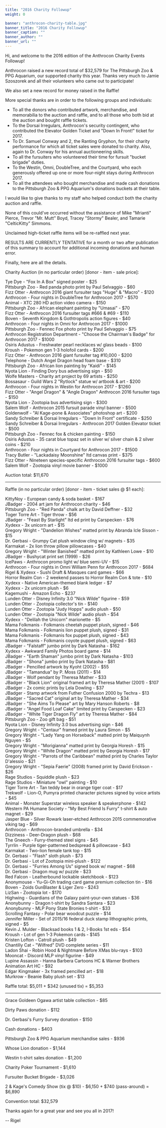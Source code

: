 ```yaml
---
title: "2016 Charity Followup"
weight: 0

banner: "anthrocon-charity-table.jpg"
banner_title: "2016 Charity Followup"
banner_caption: ""
banner_author: ""
banner_url: ""
---
```


Hi, and welcome to the 2016 edition of the Anthrocon Charity Events Followup!

Anthrocon raised a new record total of $32,579 for The Pittsburgh Zoo &amp; PPG Aquarium, our supported charity this year. Thanks very much to Jamie Szoszorek and all their volunteers who came out to participate!

We also set a new record for money raised in the Raffle!

More special thanks are in order to the following groups and individuals:

- To all the donors who contributed artwork, merchandise, and memorabilia to the auction and raffle, and to all those who both bid at the auction and bought raffle tickets.
- To the Dorsai Irregulars, Anthrocon's security contingent, who contributed the Elevator Golden Ticket and "Down In Front!" ticket for 2017.
- To Dr. Samuel Conway and 2, the Ranting Gryphon, for their charity performance for which all ticket sales were donated to charity. Also, again to Dr. Conway for his annual auctioneering skills.
- To all the fursuiters who volunteered their time for fursuit "bucket brigade" duties.
- To the Westin, Omni, DoubleTree, and the Courtyard, who each generously offered up one or more four-night stays during Anthrocon 2017.
- To all the attendees who bought merchandise and made cash donations to the Pittsburgh Zoo &amp; PPG Aquarium's donations buckets at their table.

I would like to give thanks to my staff who helped conduct both the charity auction and raffle.

None of this could've occurred without the assistance of Mike "Mrianti" Pierce, Trevor "Mr. Mutt" Boyd, Tracey "Stormy" Bealer, and Tamarie "CelticKitty" Simmons.

Unclaimed high-ticket raffle items will be re-raffled next year.

RESULTS ARE CURRENTLY TENTATIVE for a month or two after publication of this summary to account for additional incoming donations and human error.

Finally, here are all the details.

Charity Auction (in no particular order) [donor - item - sale price]:

Tye Dye - "Fox In A Box" signed poster - $25<br>
Pittsburgh Zoo - Red panda photo print by Paul Selvaggio - $60<br>
Fizz Otter - Anthrocon 2016 giant fursuiter tags "Huge" &amp; "Macro" - $120<br>
Anthrocon - Four nights in DoubleTree for Anthrocon 2017 - $570<br>
Animal - XTC 280 HD action video camera - $150<br>
Pittsburgh Zoo - African elephant painting by "Umasai" - $70<br>
Fizz Otter - Anthrocon 2016 fursuiter tags #666 &amp; #69 - $110<br>
Boven - Seventh Kingdom &amp; Gothtropolis action figures - $40<br>
Anthrocon - Four nights in Omni for Anthrocon 2017 - $1000<br>
Pittsburgh Zoo - Fennec Fox photo print by Paul Selvaggio - $75<br>
Anthrocon Registration Department - "Choose the Chairman's Badge" for Anthrocon 2017 - $1000<br>
Osiris Adustus - Freshwater pearl necklaces w/ glass beads - $100<br>
Kroush - Pokemon gen 1-3 holofoil cards - $200<br>
Fizz Otter - Anthrocon 2016 giant fursuiter tag #10,000 - $200<br>
Telephone - Dutch Angel Dragon head foam base - $310<br>
Pittsburgh Zoo - African lion painting by "Kaidi" - $145<br>
Nyota Lion - Finding Dory bus advertising sign - $50<br>
Wolfe Masters - Charity art project by 69 artists - $250<br>
Bossasaur - Guild Wars 2 "Rytlock" statue w/ artbook &amp; art - $200<br>
Anthrocon - Four nights in Westin for Anthrocon 2017 - $1260<br>
Fizz Otter - "Angel Dragon" &amp; "Angle Dragon" Anthrocon 2016 fursuiter tags - $150<br>
Nyota Lion - Zootopia bus advertising sign - $300<br>
Salem Wolf - Anthrocon 2015 fursuit parade vinyl banner - $500<br>
Goldenwolf - "Al Kage-pone &amp; Associates" photoshop art - $200<br>
Sandy Schreiber &amp; Dorsai Irregulars - "Down In Front" certificate - $250<br>
Sandy Schreiber &amp; Dorsai Irregulars - Anthrocon 2017 Golden Elevator ticket - $500<br>
Pittsburgh Zoo - Fennec fox &amp; chicken painting - $150<br>
Osiris Adustus - 35 carat blue topaz set in silver w/ silver chain &amp; 2 silver coins - $210<br>
Anthrocon - Four nights in Courtyard for Anthrocon 2017 - $1500<br>
Tracy Butler - "Lackadaisy Moonshine" ltd canvas print - $375<br>
Fizz Otter - Nineteen species-specific Anthrocon 2016 fursuiter tags - $600<br>
Salem Wolf - Zootopia vinyl movie banner - $1000

Auction total: $11,670

***

Raffle (in no particular order) [donor - item - ticket sales @ $1 each]:

KittyNoy - European candy &amp; soda basket - $167<br>
JBadger - 2004 art jam for Anthrocon charity - $46<br>
Pittsburgh Zoo - "Red Panda" chalk art by David Deffner - $32<br>
Toger Torre Art - Tiger throw - $56<br>
JBadger - "Feast By Starlight" ltd ed print by Carspecken - $76<br>
Xydexx - 3x unicorn art - $15<br>
Gregory Wright - "Dandelion Wishes" matted print by Abranda Icle Sisson - $15<br>
Dr. Gerbasi - Grumpy Cat plush window cling w/ magnets - $35<br>
Karmakat - 2x lion throw pillow pillowcases - $40<br>
Gregory Wright - "Winter Banished" matted print by Kathleen Lowe - $10<br>
JBadger - Bushycat print set (1999) - $26<br>
IcePaws - Anthrocon promo light w/ blue semi-UV - $15<br>
Anthrocon - Four nights in Omni William Penn for Anthrocon 2017 - $684<br>
Rigel &amp; Xydexx - Sushi Draft &amp; Masques card games - $66<br>
Horror Realm Con - 2 weekend passes to Horror Realm Con &amp; tote - $10<br>
Xydexx - Native American-themed blank ledger - $7<br>
Xydexx - 2x unicorn plush - $6<br>
Kagemushi - Amazon Echo - $237<br>
Lunden Otter - Disney Infinity 3.0 "Nick Wilde" figurine - $59<br>
Lunden Otter - Zootopia collector's tin - $140<br>
Lunden Otter - Zootopia "Judy Hopps" audio plush - $50<br>
Lunden Otter - Zootopia "Nick Wilde" audio plush - $54<br>
Xydexx - "Delilah the Unicorn" marionette - $5<br>
Mama Folkmanis - Folkmanis cheetah puppet plush, signed - $46<br>
Mama Folkmanis - Folkmanis lion puppet plush, signed - $31<br>
Mama Folkmanis - Folkmanis fox puppet plush, signed - $43<br>
Mama Folkmanis - Folkmanis coyote puppet plush, signed - $63<br>
JBadger - "Falstaff" jumbo print by Dark Natasha - $162<br>
Xydexx - Awkward Family Photos board game - $14<br>
JBadger - "Earth Shaman" jumbo print by Dark Natasha - $103<br>
JBadger - "Shona" jumbo print by Dark Natasha - $81<br>
JBadger - Pencilled artwork by Kyoht (2002) - $55<br>
JBadger - "Tamandua" by P. Moss (2011) - $14<br>
JBadger - Wolf pendant by Theresa Mather - $33<br>
JBadger - "Black Lion" original framed art by Theresa Mather (2001) - $107<br>
JBadger - 2x comic prints by Lela Dowling - $37<br>
JBadger - Stamp artwork from Futher Confusion 2000 by Techra - $13<br>
JBadger - "Sacred Cat" original art by Theresa Mather - $34<br>
JBadger - "She Aims To Please" art by Mary Hanson Roberts - $8<br>
JBadger - "Angel Food Loaf Cake" limited print by Carspecken - $23<br>
JBadger - "White Tiger Dragon Fly" art by Theresa Mather - $84<br>
Pittsburgh Zoo - Zoo gift bag - $51<br>
Nyota Lion - Disney Infinity 3.0 bus advertising sign - $46<br>
Gregory Wright - "Centaur" framed print by Laura Simon - $5<br>
Gregory Wright - "Lady Yang on Horseback" matted print by Maiquynh Nguyen - $5<br>
Gregory Wright - "Morigianna" matted print by Georgia Horesh - $15<br>
Gregory Wright - "White Dragon" matted print by Georgia Horesh - $17<br>
Gregory Wright - "Parrots of the Caribbean" matted print by Charles Taylor D'alessio - $21<br>
Gregory Wright - "Sepia Faerie" (2008) framed print by David Erickson - $26<br>
Rage Studios - Squiddle plush - $23<br>
Rage Studios - Miniature "owl" painting - $10<br>
Tiger Torre Art - Tan teddy bear in orange tiger coat - $17<br>
Trekwolf - Lion-O, Pumyra printed character pictures signed by voice artists - $45<br>
Animal - Monster Superstar wireless speaker &amp; speakerphone - $142<br>
Western PA Humane Society - "My Best Friend Is Furry" t-shirt &amp; auto magnet - $29<br>
Jasper Blue - Silver Rowark laser-etched Anthrocon 2015 commemorative viking tag - $69<br>
Anthrocon - Anthrocon-branded umbrella - $34<br>
Dizziness - Deer-Dragon plush - $68<br>
The Gneech - Furry-themed steel signs - $45<br>
Tyrrlin - Purple tiger-patterned bedspread &amp; pillowcase - $43<br>
Karmakat - Two-lion female tank top - $15<br>
Dr. Gerbasi - "Flash" sloth plush - $73<br>
Dr. Gerbasi - Lot of Zootopia mini-plush - $122<br>
Dr. Gerbasi - "Furries Among Us" signed book w/ magnet - $68<br>
Dr. Gerbasi - Dragon mug w/ puzzle - $23<br>
Red Falcon - Leatherbound lockable sketchbook - $123<br>
Anonymouse - Yu-Gi-Oh trading card game premium collection tin - $16<br>
Boven - Zoids GunBlaster &amp; Liger Zero - $243<br>
LizSan - Zootopia lot - $170<br>
Highwing - Guardians of the Galaxy paint-your-own statues - $36<br>
Anonybunny - Dragon t-shirt by Sandra Santara - $23<br>
Anonybunny - MLP Pony State Bronies t-shirt - $33<br>
Scrolling Fantasy - Polar bear woodcut puzzle - $14<br>
Jennifer Miller - Set of 2015/16 federal duck stamp lithographic prints, signed - $5<br>
Kevin J. Mulder - Blacksad books 1 &amp; 2, I-Books 1st eds - $54<br>
Kroush - Lot of gen 1-3 Pokemon cards - $145<br>
Kristen Lofton - Catroll plush - $49<br>
Chantilly Cat - "Wilfred" DVD complete series - $11<br>
Ladon Shai - Robin Hood &amp; Nightmare Before XMas blu-rays - $103<br>
Mooncat - Discord MLP vinyl figurine - $49<br>
Lupine Assassin - Hanna Barbera Cartoons HC &amp; Warner Brothers Animation Art HC - $92<br>
Edgar Kingmaker - 3x framed pencilled art - $18<br>
Murkrow - Beanie Baby plush set - $13

Raffle total: $5,011 + $342 (unused tix) = $5,353

***

Grace Goldeen Ogawa artist table collection - $85

Dirty Paws donation - $112

Dr. Gerbasi's Furry Survey donation - $150

Cash donations - $403

Pittsburgh Zoo &amp; PPG Aquarium merchandise sales - $936

Whose Lion donation - $1,144

Westin t-shirt sales donation - $1,200

Charity Poker Tournament - $1,610

Fursuiter Bucket Brigade - $3,026

2 &amp; Kage's Comedy Show (tix @ $10) - $6,150 + $740 (pass-around) = $6,890

Convention total: $32,579

Thanks again for a great year and see you all in 2017!

-- Rigel
